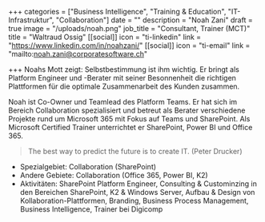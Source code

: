 +++
categories = ["Business Intelligence", "Training & Education", "IT-Infrastruktur", "Collaboration"]
date = ""
description = "Noah Zani"
draft = true
image = "/uploads/noah.png"
job_title = "Consultant, Trainer (MCT)"
title = "Waltraud Ossig"
[[social]]
icon = "ti-linkedin"
link = "https://www.linkedin.com/in/noahzani/"
[[social]]
icon = "ti-email"
link = "mailto:noah.zani@corporatesoftware.ch"

+++
Noahs Mott zeigt: Selbstbestimmung ist ihm wichtig. Er bringt als Platform Engineer und -Berater mit seiner Besonnenheit die richtigen Plattformen für die optimale Zusammenarbeit des Kunden zusammen.  

Noah ist Co-Owner und Teamlead des Platform Teams. Er hat sich im Bereich Collaboration spezialisiert und betreut als Berater verschiedene Projekte rund um Microsoft 365 mit Fokus auf Teams und SharePoint. Als Microsoft Certified Trainer unterrichtet er SharePoint, Power BI und Office 365.

> The best way to predict the future is to create IT. (Peter Drucker)

* Spezialgebiet: Collaboration (SharePoint)
* Andere Gebiete: Collaboration (Office 365, Power BI, K2)
* Aktivitäten: SharePoint Platform Engineer, Consulting & Custominzing in den Bereichen SharePoint, K2 & Windows Server, Aufbau & Design von Kollaboration-Plattformen, Branding, Business Process Management, Business Intelligence, Trainer bei Digicomp